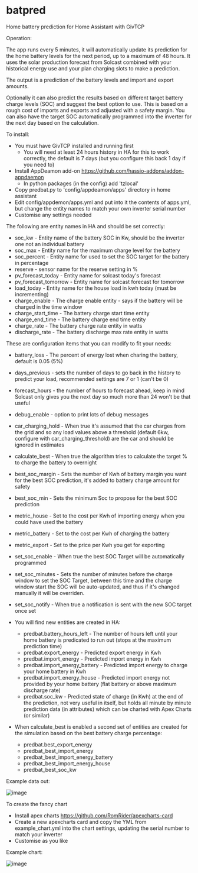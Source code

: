 # batpred
Home battery prediction for Home Assistant with GivTCP

Operation:

The app runs every 5 minutes, it will automatically update its prediction for the home battery levels for the next period, up to a maximum of 48 hours. It uses the solar production forecast from Solcast combined with your historical energy use and your plan charging slots to make a prediction.

The output is a prediction of the battery levels and import and export amounts.

Optionally it can also predict the results based on different target battery charge levels (SOC) and suggest the best option to use. This is based on a rough cost of imports and exports and adjusted with a safety margin. You can also have the target SOC automatically programmed into the inverter for the next day based on the calculation.

To install:

- You must have GivTCP installed and running first
  - You will need at least 24 hours history in HA for this to work correctly, the default is 7 days (but you configure this back 1 day if you need to)
- Install AppDeamon add-on https://github.com/hassio-addons/addon-appdaemon
   - In python packages (in the config) add 'tzlocal'
- Copy predbat.py to 'config/appdeamon/apps' directory in home assistant
- Edit config/appdemon/apps.yml and put into it the contents of apps.yml, but change the entity names to match your own inverter serial number
- Customise any settings needed

The following are entity names in HA and should be set correctly:
  - soc_kw - Entity name of the battery SOC in Kw, should be the inverter one not an individual battery
  - soc_max - Entity name for the maximum charge level for the battery
  - soc_percent - Entity name for used to set the SOC target for the battery in percentage
  - reserve - sensor name for the reserve setting in %
  - pv_forecast_today - Entity name for solcast today's forecast
  - pv_forecast_tomorrow - Entity name for solcast forecast for tomorrow
  - load_today - Entity name for the house load in kwh today (must be incrementing)
  - charge_enable - The charge enable entity - says if the battery will be charged in the time window
  - charge_start_time - The battery charge start time entity
  - charge_end_time - The battery charge end time entity
  - charge_rate - The battery charge rate entity in watts 
  - discharge_rate - The battery discharge max rate entity in watts
  
These are configuration items that you can modify to fit your needs:
  - battery_loss - The percent of energy lost when charing the battery, default is 0.05 (5%)
  - days_previous - sets the number of days to go back in the history to predict your load, recommended settings are 7 or 1 (can't be 0)
  - forecast_hours - the number of hours to forecast ahead, keep in mind Solcast only gives you the next day so much more than 24 won't be that useful
  - debug_enable - option to print lots of debug messages
  - car_charging_hold - When true it's assumed that the car charges from the grid and so any load values above a threshold (default 6kw, configure with car_charging_threshold) are the car and should be ignored in estimates
  - calculate_best - When true the algorithm tries to calculate the target % to charge the battery to overnight
  - best_soc_margin - Sets the number of Kwh of battery margin you want for the best SOC prediction, it's added to battery charge amount for safety
  - best_soc_min - Sets the minimum Soc to propose for the best SOC prediction
  - metric_house - Set to the cost per Kwh of importing energy when you could have used the battery
  - metric_battery - Set to the cost per Kwh of charging the battery
  - metric_export - Set to the price per Kwh you get for exporting
  - set_soc_enable - When true the best SOC Target will be automatically programmed
  - set_soc_minutes - Sets the number of minutes before the charge window to set the SOC Target, between this time and the charge window start the SOC will be auto-updated, and thus if it's changed manually it will be overriden.
  - set_soc_notify - When true a notification is sent with the new SOC target once set
  
- You will find new entities are created in HA:
  - predbat.battery_hours_left - The number of hours left until your home battery is predicated to run out (stops at the maximum prediction time)
  - predbat.export_energy - Predicted export energy in Kwh
  - predbat.import_energy - Predicted import energy in Kwh
  - predbat.import_energy_battery - Predicted import energy to charge your home battery in Kwh
  - predbat.import_energy_house - Predicted import energy not provided by your home battery (flat battery or above maximum discharge rate)
  - predbat.soc_kw - Predicted state of charge (in Kwh) at the end of the prediction, not very useful in itself, but holds all minute by minute prediction data (in attributes) which can be charted with Apex Charts (or similar)
- When calculate_best is enabled a second set of entities are created for the simulation based on the best battery charge percentage: 
  - predbat.best_export_energy
  - predbat_best_import_energy
  - predbat_best_import_energy_battery
  - predbat_best_import_energy_house
  - predbat_best_soc_kw
  
Example data out:

![image](https://user-images.githubusercontent.com/48591903/235373372-a8ed02d9-fdd1-497e-b245-e4e6b0407b6b.png)
  
To create the fancy chart 
- Install apex charts https://github.com/RomRider/apexcharts-card
- Create a new apexcharts card and copy the YML from example_chart.yml into the chart settings, updating the serial number to match your inverter
- Customise as you like

Example chart:

![image](https://user-images.githubusercontent.com/48591903/235373360-a2365956-6c8f-4d34-ac32-b57e4a46c7cd.png)

